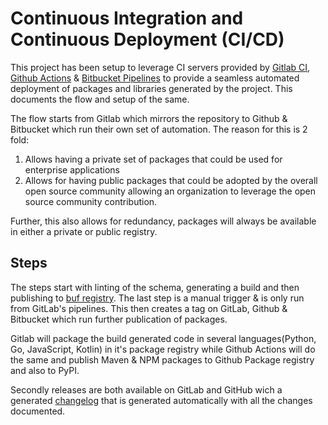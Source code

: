 # Continuous Integration and Continuous Deployment (CI/CD)

This project has been setup to leverage CI servers provided by [Gitlab CI](https://docs.gitlab.com/ee/ci/), [Github Actions](https://github.com/features/actions) & [Bitbucket Pipelines](https://bitbucket.org/product/features/pipelines) to provide a seamless automated deployment
of packages and libraries generated by the project. This documents the flow and setup of the same.

The flow starts from Gitlab which mirrors the repository to Github & Bitbucket which run their own set of automation. The reason for this is 2 fold:

1. Allows having a private set of packages that could be used for enterprise applications
2. Allows for having public packages that could be adopted by the overall open source community allowing an organization to leverage the open source community contribution.

Further, this also allows for redundancy, packages will always be available in either a private or public registry.

## Steps

The steps start with linting of the schema, generating a build and then publishing to [buf registry](https://buf.build/docs/introduction). The last step is a manual trigger & is only run from GitLab's pipelines. This then creates a tag on GitLab, Github & Bitbucket which run further publication of packages.

Gitlab will package the build generated code in several languages(Python, Go, JavaScript, Kotlin) in it's package registry while Github Actions will do the same and publish Maven & NPM packages to Github Package registry and also to PyPI.

Secondly releases are both available on GitLab and GitHub wich a generated [changelog](./CHANGELOG.md) that is generated automatically with all the changes documented.
